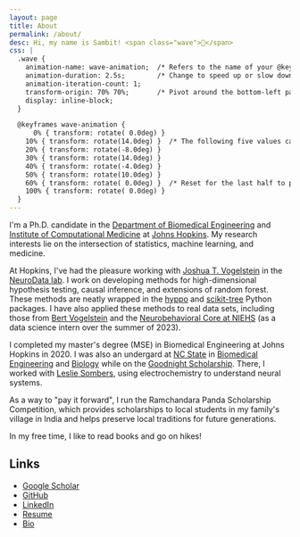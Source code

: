 ```yaml
---
layout: page
title: About
permalink: /about/
desc: Hi, my name is Sambit! <span class="wave">👋</span>
css: |
  .wave {
    animation-name: wave-animation;  /* Refers to the name of your @keyframes element below */
    animation-duration: 2.5s;        /* Change to speed up or slow down */
    animation-iteration-count: 1;
    transform-origin: 70% 70%;       /* Pivot around the bottom-left palm */
    display: inline-block;
  }

  @keyframes wave-animation {
      0% { transform: rotate( 0.0deg) }
    10% { transform: rotate(14.0deg) }  /* The following five values can be played with to make the waving more or less extreme */
    20% { transform: rotate(-8.0deg) }
    30% { transform: rotate(14.0deg) }
    40% { transform: rotate(-4.0deg) }
    50% { transform: rotate(10.0deg) }
    60% { transform: rotate( 0.0deg) }  /* Reset for the last half to pause */
    100% { transform: rotate( 0.0deg) }
  }
---
```


I'm a Ph.D. candidate in the [Department of Biomedical Engineering](http://www.bme.jhu.edu/) and [Institute of Computational Medicine](https://icm.jhu.edu/) at [Johns Hopkins](https://www.jhu.edu/).
My research interests lie on the intersection of statistics, machine learning, and medicine.

At Hopkins, I've had the pleasure working with [Joshua T. Vogelstein](https://jovo.me/) in the [NeuroData lab](https://neurodata.io/).
I work on developing methods for high-dimensional hypothesis testing, causal inference, and extensions of random forest.
These methods are neatly wrapped in the [hyppo](https://github.com/neurodata/hyppo) and [scikit-tree](https://github.com/neurodata/scikit-tree) Python packages.
I have also applied these methods to real data sets, including those from [Bert Vogelstein](https://www.hopkinsmedicine.org/profiles/details/bert-vogelstein) and the [Neurobehavioral Core at NIEHS](https://www.niehs.nih.gov/research/atniehs/facilities/neurobehavioral/index.cfm) (as a data science intern over the summer of 2023).

I completed my master's degree (MSE) in Biomedical Engineering at Johns Hopkins in 2020. I was also an undergard at [NC State](https://www.ncsu.edu/) in [Biomedical Engineering](https://bme.unc.edu/) and [Biology](https://bio.sciences.ncsu.edu/) while on the [Goodnight Scholarship](https://goodnight.ncsu.edu/). There, I worked with [Leslie Sombers](https://www.somberslab.org/), using electrochemistry to understand neural systems.

As a way to "pay it forward", I run the Ramchandara Panda Scholarship Competition, which provides scholarships to local students in my family's village in India and helps preserve local traditions for future generations.

In my free time, I like to read books and go on hikes!

## Links

- [Google Scholar](https://scholar.google.com/citations?user=-V3CmPoAAAAJ&hl=en)
- [GitHub](https://github.com/sampan501)
- [LinkedIn](https://www.linkedin.com/in/sampan501/)
- [Resume](/assets/pdf/Sambit%20Panda%20Resume.pdf)
- [Bio](/assets/txt/bio.txt)
